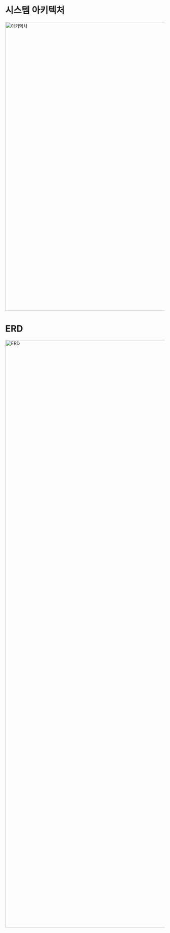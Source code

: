 # 시스템 아키텍처

<img width="913" alt="아키텍처" src="https://user-images.githubusercontent.com/76997735/225782339-7a250753-1e49-4765-ad66-45bd9ce58b86.png">

# ERD
<img width="1857" alt="ERD" src="https://user-images.githubusercontent.com/76997735/225783366-e81a95d9-e556-497e-9814-c3b47895cf68.png">
